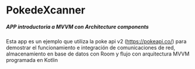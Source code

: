 # PokedeXcanner


##### APP introductoria a MVVM con Architecture components

Esta app es un ejemplo que utiliza la poke api v2 (https://pokeapi.co/) para demostrar el funcionamiento e integración de comunicaciones de red, almacenamiento en base de datos con Room y flujo con arquitectura MVVM programada en Kotlin